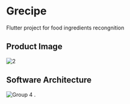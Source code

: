 # Grecipe
Flutter project for food ingredients recongnition

## Product Image
![2](https://user-images.githubusercontent.com/36729917/172454549-77a8aa8a-b9b5-4e17-9fc4-4b51112e98b5.png)

## Software Architecture
![Group 4](https://user-images.githubusercontent.com/36729917/166480287-94ff0edd-11b3-4b8e-ae62-d3aadcab9369.png)
.
